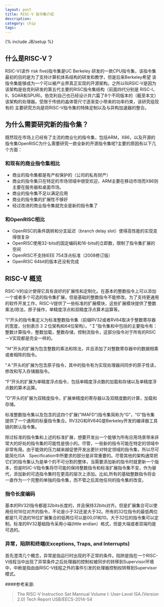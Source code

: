 ```yaml
---
layout: post
title: RISC-V 指令集介绍
description: 
category: chip
tags: 
---
```

{% include JB/setup %}
## 什么是RISC-V？
RSIC-V(读作 risk five)指令集是UC Berkeley 研发的一款CPU指令集，该指令集最初的目的是为了支持计算机体系结构的研发和教学，但是后来Berkeley希望
该指令集能够成为一个可以被产业界真正实现的开源架构。之所以叫RSIC-V是因为该架构是伯克利研发的第五代主要的RISC指令集结构（前面四代分别是
RISC-I，II，SOAR和SPUR)。伯克利自己也已经设计并六篇了8个不同版本的（截至本文）该架构的处理器。受限于传统的晶体管尺寸逐渐变小带来的功率约束，该研究组现有的
主要研究方向是将RISC-V指令集的特殊定制以及与异构加速器的整合。

## 为什么需要研究新的指令集？
既然现在市场上已经有了主流的商业化的指令集，包括ARM，X86，以及开源的指令集OpenRISC为什么需要研究一款全新的开源指令集呢?主要的原因有以下几个方面：

### 和现有的商业指令集相比
- 商业的指令集都是有产权保护的（公司的私有财产）
- 商业的指令集只在特定的市场领域中很受欢迎，ARM主要在移动市场而X86则主要在服务器和桌面市场。
- 商业的指令集不足以满足应用
- 商业的指令集的扩展性不够好
- 经过改进的商业指令集就完全是新的指令集了

### 和OpenRISC相比

- OpenRISC的条件跳转和分支延迟（branch delay slot）使得高性能的实现变得很复杂
- OpenRISC使用32-bits的固定编码和16-bits的立即数，限制了指令集扩展的空间
- OpenRISC不支持IEEE 754浮点标准（2008修订版）
- OpenRISC 64bit的版本还没有完成

## RISC-V 概览
RSIC-V的设计使得它具有良好的扩展性和定制化。在基本的整数指令上可以添加一个或者多个可选的指令集扩展，但是基础的整数指令不能修改。为了支持更通用的软件开发工作，RISC-V提供了一些标准的扩展模块，这些扩展模块提供了整数乘法/除法，原子操作，单精度浮点和双精度浮点算术运算等。

“I”开头的指令集定义为标准整数指令集（前缀RV32或者RV64取决于整数寄存器的宽度，分别表示３２位架构和64位架构）。“Ｉ”指令集和中包括的主要指令有：整数计算指令，整数加载，整数存储，控制流指令，这部分指令对于所有的RSIC－V实现都是完全一样的。

“Ｍ”开头的扩展为包含整数的乘法和除法，并且添加了对整数寄存器中的数据相乘或者相除的指令。

“Ａ”开头的扩展为包含原子指令，其中的指令有为实现处理器间同步的原子性读，修改和写入存储器指令。

“F“开头的扩展为单精度浮点指令，包括单精度浮点数的加载和存储以及单精度浮点数的算术运算。

”D“开头的扩展为双精度指令，扩展单精度的寄存器以及双精度数的计算，加载和存储。

标准整数指令集以及包含的这四个扩展(”IMAFD“)指令集简称为“G”，“G”指令集提供了一个通用的标量指令集合。RV32G和RV64G是Berkeley开发的编译器工具链的默认指令集。

除过标准的指令集和上述的标准扩展，想要开发出一个能够为所有应用场景带来非常大的好处的指令集的可能性是很小的。尽管，一些新的指令可能在特定的领域中非常有用。由于能效的压力越来越促使开发出更针对特定领域的指令集，所以尽可能简化ISA　Specification中所要求的部分是非常重要的。尽管其他的架构通常把它们的指令集认为是单个的不可分割的整体，当需要添加新的指令时就更新一个版本，但是RSIC-V指令集将尽可能的保持整数指令和标准扩展指令集不变，作为替代，添加新的可选指令集时在更高的层次上添加。比如,所有的基础整数指令将会一直作为一个完整的单独的指令集，而不管之后其他任何的指令集的改变。


### 指令长度编码
基本的RV32I指令都是32bits长度的，并且保持32bits对齐。但是扩展集合可以使用任何16位对齐的指令，不论是小于32还是大于32。所有的32位指令的最低两位都是11,可选的16位扩展集合的低两位可以是00,01和10。大于32位的指令集可以定制。标准的RV32基础指令采用小端(little endian）格式，但是大端或者双端均是可选的。

### 异常，陷阱和终端(Exceptions, Traps, and Interrupts)
首先澄清几个概念，异常是指运行时出现的不正常的条件。陷阱是指在一个RISC-V线程当中出现了异常条件之后处理器的控制权被同步的转移到Supervisor环境中，中断是指由由RISC-V线程之外的事件引发的处理器控制权转移到Supervisor模式。

####参考来源:

>The RISC-V Instruction Set Mannual Volume I: User-Level ISA.(Version 2.0)
>Tech Report USB/EECS-2014-54

